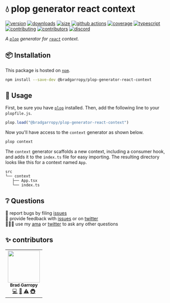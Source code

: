 # 💧 plop generator react context

[![version][version-badge]][npm]
[![downloads][downloads-badge]][npm]
[![size][size-badge]][bundlephobia]
[![github actions][github-actions-badge]][github-actions]
[![coverage][codecov-badge]][codecov]
[![typescript][typescript-badge]][typescript]
[![contributing][contributing-badge]][contributing]
[![contributors][contributors-badge]][contributors]
[![discord][discord-badge]][discord]

_A [`plop`][plop] generator for [`react`][react] context._

## 📦 Installation

This package is hosted on [`npm`][npm].

```bash
npm install --save-dev @bradgarropy/plop-generator-react-context
```

## 🥑 Usage

First, be sure you have [`plop`][plop] installed. Then, add the following line to your `plopfile.js`.

```javascript
plop.load("@bradgarropy/plop-generator-react-context")
```

Now you'll have access to the `context` generator as shown below.

```bash
plop context
```

The `context` generator scaffolds a new context, including a consumer hook, and adds it to the `index.ts` file for easy importing. The resulting directory looks like this for a context named `App`.

```text
src
└── context
   ├── App.tsx
   └── index.ts
```

## ❔ Questions

🐛 report bugs by filing [issues][issues]  
📢 provide feedback with [issues][issues] or on [twitter][twitter]  
🙋🏼‍♂️ use my [ama][ama] or [twitter][twitter] to ask any other questions

## ✨ contributors

<!-- ALL-CONTRIBUTORS-LIST:START - Do not remove or modify this section -->
<!-- prettier-ignore-start -->
<!-- markdownlint-disable -->
<table>
  <tr>
    <td align="center"><a href="https://bradgarropy.com"><img src="https://avatars.githubusercontent.com/u/11336745?v=4?s=100" width="100px;" alt=""/><br /><sub><b>Brad Garropy</b></sub></a><br /><a href="https://github.com/bradgarropy/plop-generator-react-context/commits?author=bradgarropy" title="Code">💻</a> <a href="https://github.com/bradgarropy/plop-generator-react-context/commits?author=bradgarropy" title="Documentation">📖</a> <a href="https://github.com/bradgarropy/plop-generator-react-context/commits?author=bradgarropy" title="Tests">⚠️</a> <a href="#infra-bradgarropy" title="Infrastructure (Hosting, Build-Tools, etc)">🚇</a></td>
  </tr>
</table>

<!-- markdownlint-restore -->
<!-- prettier-ignore-end -->

<!-- ALL-CONTRIBUTORS-LIST:END -->

[codecov]: https://app.codecov.io/gh/bradgarropy/plop-generator-react-context
[contributing]: https://github.com/bradgarropy/plop-generator-react-context/blob/master/contributing.md
[contributors]: #-contributors
[npm]: https://www.npmjs.com/package/@bradgarropy/plop-generator-react-context
[codecov-badge]: https://img.shields.io/codecov/c/github/bradgarropy/plop-generator-react-context?style=flat-square
[version-badge]: https://img.shields.io/npm/v/@bradgarropy/plop-generator-react-context.svg?style=flat-square
[downloads-badge]: https://img.shields.io/npm/dt/@bradgarropy/plop-generator-react-context?style=flat-square
[contributing-badge]: https://img.shields.io/badge/PRs-welcome-success?style=flat-square
[contributors-badge]: https://img.shields.io/github/all-contributors/bradgarropy/plop-generator-react-context?style=flat-square
[issues]: https://github.com/bradgarropy/plop-generator-react-context/issues
[twitter]: https://twitter.com/bradgarropy
[ama]: https://bradgarropy.com/ama
[bundlephobia]: https://bundlephobia.com/result?p=@bradgarropy/plop-generator-react-context
[size-badge]: https://img.shields.io/bundlephobia/minzip/@bradgarropy/plop-generator-react-context?style=flat-square
[github-actions]: https://github.com/bradgarropy/plop-generator-react-context/actions
[github-actions-badge]: https://img.shields.io/github/workflow/status/bradgarropy/plop-generator-react-context/%F0%9F%9A%80%20release?style=flat-square
[typescript]: https://www.typescriptlang.org/dt/search?search=%40bradgarropy%2Fplop-generator-react-context
[typescript-badge]: https://img.shields.io/npm/types/@bradgarropy/plop-generator-react-context?style=flat-square
[discord]: https://bradgarropy.com/discord
[discord-badge]: https://img.shields.io/discord/748196643140010015?style=flat-square
[plop]: https://plopjs.com
[react]: https://reactjs.org
